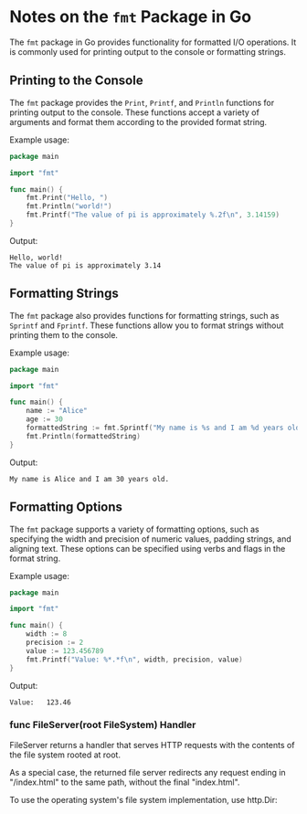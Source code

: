 # Notes on the `fmt` Package in Go

The `fmt` package in Go provides functionality for formatted I/O operations. It is commonly used for printing output to the console or formatting strings.

## Printing to the Console

The `fmt` package provides the `Print`, `Printf`, and `Println` functions for printing output to the console. These functions accept a variety of arguments and format them according to the provided format string.

Example usage:

```go
package main

import "fmt"

func main() {
    fmt.Print("Hello, ")
    fmt.Println("world!")
    fmt.Printf("The value of pi is approximately %.2f\n", 3.14159)
}
```

Output:

```
Hello, world!
The value of pi is approximately 3.14
```

## Formatting Strings

The `fmt` package also provides functions for formatting strings, such as `Sprintf` and `Fprintf`. These functions allow you to format strings without printing them to the console.

Example usage:

```go
package main

import "fmt"

func main() {
    name := "Alice"
    age := 30
    formattedString := fmt.Sprintf("My name is %s and I am %d years old.", name, age)
    fmt.Println(formattedString)
}
```

Output:

```
My name is Alice and I am 30 years old.
```

## Formatting Options

The `fmt` package supports a variety of formatting options, such as specifying the width and precision of numeric values, padding strings, and aligning text. These options can be specified using verbs and flags in the format string.

Example usage:

```go
package main

import "fmt"

func main() {
    width := 8
    precision := 2
    value := 123.456789
    fmt.Printf("Value: %*.*f\n", width, precision, value)
}
```

Output:

```
Value:   123.46
```


### func FileServer(root FileSystem) Handler


FileServer returns a handler that serves HTTP requests with the contents of the file system rooted at root.

As a special case, the returned file server redirects any request ending in "/index.html" to the same path, without the final "index.html".

To use the operating system's file system implementation, use http.Dir: